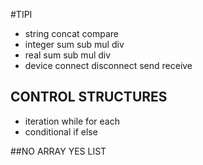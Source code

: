 #TIPI

- string
  concat
  compare
- integer
  sum
  sub
  mul
  div
- real
  sum
  sub
  mul
  div
- device
  connect
  disconnect
  send
  receive

## CONTROL STRUCTURES
- iteration
  while
  for each
- conditional
  if else


##NO ARRAY YES LIST
